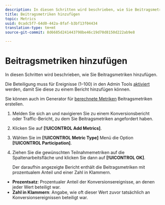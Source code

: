 ```yaml
---
description: In diesen Schritten wird beschrieben, wie Sie Beitragsmetriken hinzufügen.
title: Beitragsmetriken hinzufügen
topic: Metrics
uuid: 0cadc5f7-64d0-442a-8faf-b3bf13f04434
translation-type: tm+mt
source-git-commit: 8d6685d241443798be46c19d70d8150d222ab9e8

---
```



# Beitragsmetriken hinzufügen

In diesen Schritten wird beschrieben, wie Sie Beitragsmetriken hinzufügen.

Die Beteiligung muss für Ereignisse (1–100) in den Admin Tools [aktiviert](/help/components/c-variables/c-metrics/metrics-participation.md) werden, damit Sie diese zu einem Bericht hinzufügen können.

Sie können auch im Generator für [berechnete Metriken](https://docs.adobe.com/content/help/en/analytics/components/calculated-metrics/calcmetric-workflow/participation-metric.html) Beitragsmetriken erstellen.

1. Melden Sie sich an und navigieren Sie zu einem Konversionsbericht oder Traffic-Bericht, zu dem Sie Beitragsmetriken angefordert haben.
1. Klicken Sie auf **[!UICONTROL Add Metrics]**.
1. Wählen Sie im **[!UICONTROL Metric Type]** Menü die Option **[!UICONTROL Participation]**.
1. Ziehen Sie die gewünschten Teilnahmemetriken auf die Spaltenarbeitsfläche und klicken Sie dann auf **[!UICONTROL OK]**.

   Der daraufhin angezeigte Bericht enthält die Beitragsmetriken mit prozentualem Anteil und einer Zahl in Klammern.

* **Prozentsatz**: Prozentualer Anteil der Konversionsereignisse, an denen jeder Wert beteiligt war.
* **Zahl in Klammern**: Angabe, wie oft dieser Wert zuvor tatsächlich an Konversionsereignissen beteiligt war.

